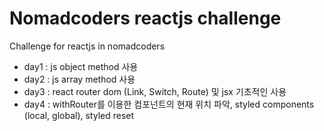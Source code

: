 # Nomadcoders reactjs challenge

Challenge for reactjs in nomadcoders

- day1 : js object method 사용
- day2 : js array method 사용
- day3 : react router dom (Link, Switch, Route) 및 jsx 기초적인 사용
- day4 : withRouter를 이용한 컴포넌트의 현재 위치 파악, styled components (local, global), styled reset
